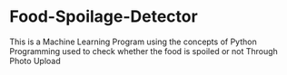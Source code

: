 # Food-Spoilage-Detector
This is a Machine Learning Program using the concepts of Python  Programming used to check whether the food is spoiled or not Through Photo Upload 
